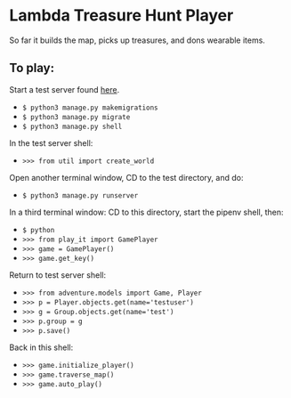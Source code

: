 # Lambda Treasure Hunt Player

So far it builds the map, picks up treasures, and dons wearable items.

## To play:
Start a test server found [here](https://github.com/LambdaSchool/Lambda-Treasure-Hunt--Test).
- `$ python3 manage.py makemigrations`
- `$ python3 manage.py migrate`
- `$ python3 manage.py shell`

In the test server shell:
- `>>> from util import create_world`

Open another terminal window, CD to the test directory, and do:
- `$ python3 manage.py runserver`

In a third terminal window:
CD to this directory, start the pipenv shell, then:
- `$ python`
- `>>> from play_it import GamePlayer`
- `>>> game = GamePlayer()`
- `>>> game.get_key()`

Return to test server shell:
- `>>> from adventure.models import Game, Player`
- `>>> p = Player.objects.get(name='testuser')`
- `>>> g = Group.objects.get(name='test')`
- `>>> p.group = g`
- `>>> p.save()`

Back in this shell:
- `>>> game.initialize_player()`
- `>>> game.traverse_map()`
- `>>> game.auto_play()`
